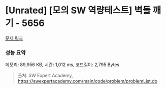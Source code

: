 # [Unrated] [모의 SW 역량테스트] 벽돌 깨기 - 5656 

[문제 링크](https://swexpertacademy.com/main/code/problem/problemDetail.do?contestProbId=AWXRQm6qfL0DFAUo) 

### 성능 요약

메모리: 89,956 KB, 시간: 1,012 ms, 코드길이: 2,795 Bytes



> 출처: SW Expert Academy, https://swexpertacademy.com/main/code/problem/problemList.do